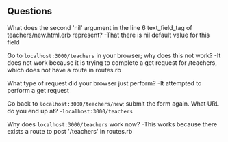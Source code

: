 ## Questions

What does the second 'nil' argument in the line 6 text_field_tag of teachers/new.html.erb represent?
-That there is nil default value for this field

Go to `localhost:3000/teachers` in your browser; why does this not work?
-It does not work because it is trying to complete a get request for /teachers, which does not have a route in routes.rb

What type of request did your browser just perform?
-It attempted to perform a get request

Go back to `localhost:3000/teachers/new`; submit the form again. What URL do you end up at?
-`localhost:3000/teachers`

Why does `localhost:3000/teachers` work now?
-This works because there exists a route to post '/teachers' in routes.rb